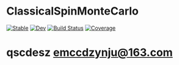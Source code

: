 # ClassicalSpinMonteCarlo

[![Stable](https://img.shields.io/badge/docs-stable-blue.svg)](https://Quantum-Many-Body.github.io/ClassicalSpinMonteCarlo.jl/stable/)
[![Dev](https://img.shields.io/badge/docs-dev-blue.svg)](https://Quantum-Many-Body.github.io/ClassicalSpinMonteCarlo.jl/dev/)
[![Build Status](https://github.com/Quantum-Many-Body/ClassicalSpinMonteCarlo.jl/actions/workflows/CI.yml/badge.svg?branch=master)](https://github.com/Quantum-Many-Body/ClassicalSpinMonteCarlo.jl/actions/workflows/CI.yml?query=branch%3Amaster)
[![Coverage](https://codecov.io/gh/Quantum-Many-Body/ClassicalSpinMonteCarlo.jl/branch/master/graph/badge.svg)](https://codecov.io/gh/Quantum-Many-Body/ClassicalSpinMonteCarlo.jl)

# qscdesz <emccdzynju@163.com>
